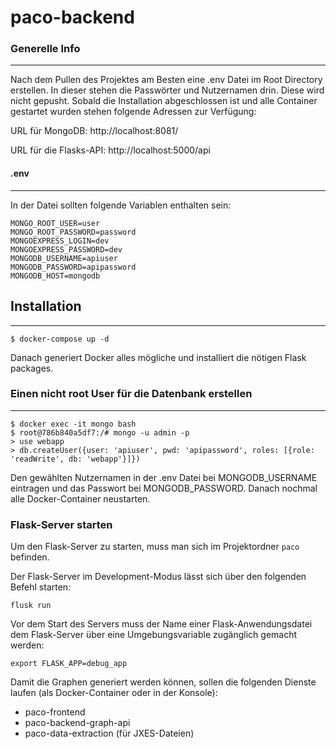 # paco-backend

### Generelle Info
***
Nach dem Pullen des Projektes am Besten eine .env Datei im Root Directory erstellen. In dieser stehen die Passwörter und Nutzernamen drin. Diese wird nicht gepusht.
Sobald die Installation abgeschlossen ist und alle Container gestartet wurden stehen folgende Adressen zur Verfügung:

URL für MongoDB:
http://localhost:8081/



URL für die Flasks-API:
http://localhost:5000/api

#### .env
***
In der Datei sollten folgende Variablen enthalten sein:
```
MONGO_ROOT_USER=user
MONGO_ROOT_PASSWORD=password
MONGOEXPRESS_LOGIN=dev
MONGOEXPRESS_PASSWORD=dev
MONGODB_USERNAME=apiuser
MONGODB_PASSWORD=apipassword
MONGODB_HOST=mongodb
```

## Installation
***
```
$ docker-compose up -d
```
Danach generiert Docker alles mögliche und installiert die nötigen Flask packages.

### Einen nicht root User für die Datenbank erstellen
***
```
$ docker exec -it mongo bash
$ root@786b840a5df7:/# mongo -u admin -p
> use webapp
> db.createUser({user: 'apiuser', pwd: 'apipassword', roles: [{role: 'readWrite', db: 'webapp'}]})
```
Den gewählten Nutzernamen in der .env Datei bei MONGODB_USERNAME eintragen und das Passwort bei MONGODB_PASSWORD.
Danach nochmal alle Docker-Container neustarten.

### Flask-Server starten

Um den Flask-Server zu starten, muss man sich im Projektordner `paco` befinden.

Der Flask-Server im Development-Modus lässt sich über den folgenden Befehl starten:
```
flusk run
```

Vor dem Start des Servers muss der Name einer Flask-Anwendungsdatei dem Flask-Server über eine Umgebungsvariable zugänglich gemacht werden:
```
export FLASK_APP=debug_app
```

Damit die Graphen generiert werden können, sollen die folgenden Dienste laufen (als Docker-Container oder in der Konsole):

- paco-frontend
- paco-backend-graph-api
- paco-data-extraction (für JXES-Dateien)
